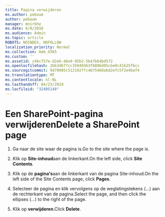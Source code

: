 ```yaml
---
title: Pagina verwijderen
ms.author: pebaum
author: pebaum
manager: mnirkhe
ms.date: 6/8/2018
ms.audience: Admin
ms.topic: article
ROBOTS: NOINDEX, NOFOLLOW
localization_priority: Normal
ms.collection: Adm_O365
ms.custom: ''
ms.assetid: c46c757e-d2e6-46e9-95b2-5b47bb4bd572
ms.openlocfilehash: 2bb3d677cc35040363f6806d95cbe0c41b25f6cc
ms.sourcegitcommit: 9d78905c512192ffc4675468abd2efc5f2e4baf4
ms.translationtype: MT
ms.contentlocale: nl-NL
ms.lasthandoff: 04/23/2019
ms.locfileid: "32405148"
---
```

# <a name="delete-a-sharepoint-page"></a><span data-ttu-id="207ae-102">Een SharePoint-pagina verwijderen</span><span class="sxs-lookup"><span data-stu-id="207ae-102">Delete a SharePoint page</span></span>

1. <span data-ttu-id="207ae-103">Ga naar de site waar de pagina is.</span><span class="sxs-lookup"><span data-stu-id="207ae-103">Go to the site where the page is.</span></span>
    
2. <span data-ttu-id="207ae-104">Klik op **Site-inhoud**aan de linkerkant.</span><span class="sxs-lookup"><span data-stu-id="207ae-104">On the left side, click **Site Contents**.</span></span>
    
3. <span data-ttu-id="207ae-105">Klik op de **pagina's**aan de linkerkant van de pagina Site-inhoud.</span><span class="sxs-lookup"><span data-stu-id="207ae-105">On the left side of the Site Contents page, click **Pages**.</span></span>
    
4. <span data-ttu-id="207ae-106">Selecteer de pagina en klik vervolgens op de weglatingstekens (...) aan de rechterkant van de pagina.</span><span class="sxs-lookup"><span data-stu-id="207ae-106">Select the page, and then click the ellipses (...) to the right of the page.</span></span>
    
5. <span data-ttu-id="207ae-107">Klik op **verwijderen**.</span><span class="sxs-lookup"><span data-stu-id="207ae-107">Click **Delete**.</span></span>
    

